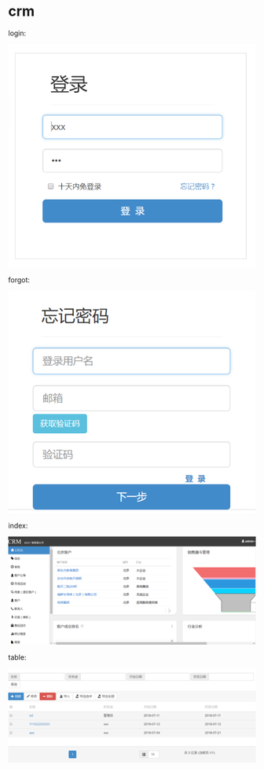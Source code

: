# crm
login:

![login](screenshot/login.png)

forgot:

![login](screenshot/forgot.png)


index:

![login](screenshot/index.png)

table:

![login](screenshot/table.png)
